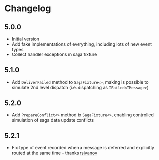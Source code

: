 # Changelog

## 5.0.0

* Initial version
* Add fake implementations of everything, including lots of new event types
* Collect handler exceptions in saga fixture

## 5.1.0

* Add `DeliverFailed` method to `SagaFixture<>`, making is possible to simulate 2nd level dispatch (i.e. dispatching as `IFailed<TMessage>`)

## 5.2.0

* Add `PrepareConflict<>` method to `SagaFixture<>`, enabling controlled simulation of saga data update conflicts

## 5.2.1

* Fix type of event recorded when a message is deferred and explicitly routed at the same time - thanks [rsivanov]

[rsivanov]: https://github.com/rsivanov